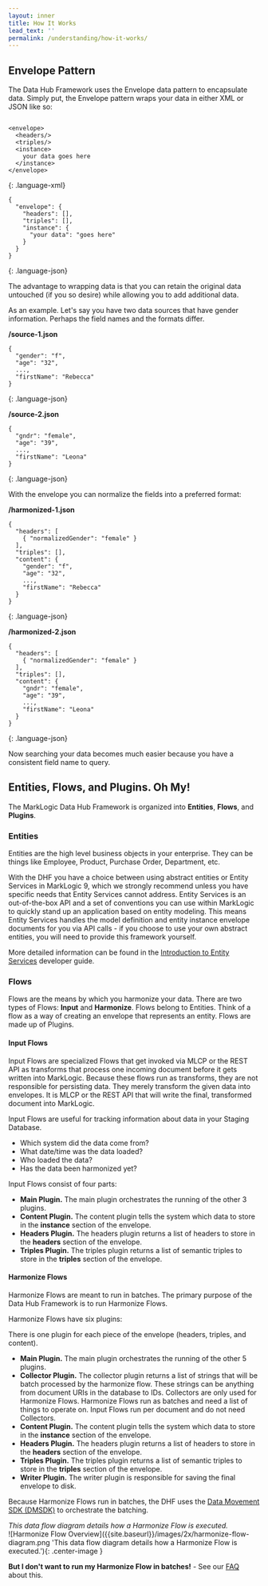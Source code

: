 ```yaml
---
layout: inner
title: How It Works
lead_text: ''
permalink: /understanding/how-it-works/
---
```


## Envelope Pattern
The Data Hub Framework uses the Envelope data pattern to encapsulate data. Simply put, the Envelope pattern wraps your data in either XML or JSON like so:

<div class="row">
<div class="col-md-6" markdown="1">

~~~

<envelope>
  <headers/>
  <triples/>
  <instance>
    your data goes here
  </instance>
</envelope>

~~~
{: .language-xml}

</div>
<div class="col-md-6" markdown="1">

~~~
{
  "envelope": {
    "headers": [],
    "triples": [],
    "instance": {
      "your data": "goes here"
    }
  }
}
~~~
{: .language-json}

</div>
</div>

The advantage to wrapping data is that you can retain the original data untouched (if you so desire) while allowing you to add additional data.

As an example. Let's say you have two data sources that have gender information. Perhaps the field names and the formats differ.

<div class="row">
<div class="col-md-6" markdown="1">

**/source-1.json**

~~~
{
  "gender": "f",
  "age": "32",
  ...,
  "firstName": "Rebecca"
}
~~~
{: .language-json}

</div>

<div class="col-md-6" markdown="1">

**/source-2.json**

~~~
{
  "gndr": "female",
  "age": "39",
  ...,
  "firstName": "Leona"
}
~~~
{: .language-json}

</div>
</div>

With the envelope you can normalize the fields into a preferred format:

<div class="row">
<div class="col-md-6" markdown="1">

**/harmonized-1.json**

~~~
{
  "headers": [
    { "normalizedGender": "female" }
  ],
  "triples": [],
  "content": {
    "gender": "f",
    "age": "32",
    ...,
    "firstName": "Rebecca"
  }
}
~~~
{: .language-json}

</div>

<div class="col-md-6" markdown="1">

**/harmonized-2.json**

~~~
{
  "headers": [
    { "normalizedGender": "female" }
  ],
  "triples": [],
  "content": {
    "gndr": "female",
    "age": "39",
    ...,
    "firstName": "Leona"
  }
}
~~~
{: .language-json}

</div>
</div>

Now searching your data becomes much easier because you have a consistent field name to query.

## Entities, Flows, and Plugins. Oh My!
The MarkLogic Data Hub Framework is organized into **Entities**, **Flows**, and **Plugins**.

### Entities
Entities are the high level business objects in your enterprise. They can be things like Employee, Product, Purchase Order, Department, etc.

With the DHF you have a choice between using abstract entities or Entity Services in MarkLogic 9, which we strongly recommend unless you have specific needs that Entity Services cannot address. Entity Services is an out-of-the-box API and a set of conventions you can use within MarkLogic to quickly stand up an application based on entity modeling. This means Entity Services handles the model definition and entity instance envelope documents for you via API calls - if you choose to use your own abstract entities, you will need to provide this framework yourself.

More detailed information can be found in the [Introduction to Entity Services](https://docs.marklogic.com/guide/entity-services/intro) developer guide.

### Flows
Flows are the means by which you harmonize your data. There are two types of Flows: **Input** and **Harmonize**. Flows belong to Entities. Think of a flow as a way of creating an envelope that represents an entity. Flows are made up of Plugins.

#### Input Flows

Input Flows are specialized Flows that get invoked via MLCP or the REST API as transforms that process one incoming document before it gets written into MarkLogic. Because these flows run as transforms, they are not responsible for persisting data. They merely transform the given data into envelopes. It is MLCP or the REST API that will write the final, transformed document into MarkLogic.

Input Flows are useful for tracking information about data in your Staging Database.
 - Which system did the data come from?
 - What date/time was the data loaded?
 - Who loaded the data?
 - Has the data been harmonized yet?

Input Flows consist of four parts:
 - **Main Plugin.** The main plugin orchestrates the running of the other 3 plugins.
- **Content Plugin.** The content plugin tells the system which data to store in the **instance** section of the envelope.
- **Headers Plugin.** The headers plugin returns a list of headers to store in the **headers** section of the envelope.
- **Triples Plugin.** The triples plugin returns a list of semantic triples to store in the **triples** section of the envelope.

#### Harmonize Flows

Harmonize Flows are meant to run in batches. The primary purpose of the Data Hub Framework is to run Harmonize Flows.

Harmonize Flows have six plugins:

There is one plugin for each piece of the envelope (headers, triples, and content).

- **Main Plugin.** The main plugin orchestrates the running of the other 5 plugins.
- **Collector Plugin.** The collector plugin returns a list of strings that will be batch processed by the harmonize flow. These strings can be anything from document URIs in the database to IDs. Collectors are only used for Harmonize Flows. Harmonize Flows run as batches and need a list of things to operate on. Input Flows run per document and do not need Collectors.
- **Content Plugin.** The content plugin tells the system which data to store in the **instance** section of the envelope.
- **Headers Plugin.** The headers plugin returns a list of headers to store in the **headers** section of the envelope.
- **Triples Plugin.** The triples plugin returns a list of semantic triples to store in the **triples** section of the envelope.
- **Writer Plugin.** The writer plugin is responsible for saving the final envelope to disk.

Because Harmonize Flows run in batches, the DHF uses the [Data Movement SDK (DMSDK)](https://developer.marklogic.com/learn/data-movement-sdk) to orchestrate the batching.
<br>
<div class="text-center" style="font-style: italic">This data flow diagram details how a Harmonize Flow is executed.</div>
![Harmonize Flow Overview]({{site.baseurl}}/images/2x/harmonize-flow-diagram.png 'This data flow diagram details how a Harmonize Flow is executed.'){: .center-image }

**But I don't want to run my Harmonize Flow in batches!** - See our [FAQ](../faqs.md#how-can-i-run-a-harmonize-flow-immediately-for-1-document) about this.
